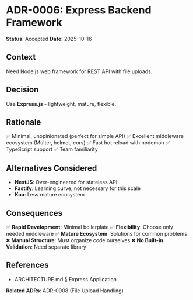 # ADR-0006: Express Backend Framework

**Status**: Accepted
**Date**: 2025-10-16

## Context

Need Node.js web framework for REST API with file uploads.

## Decision

Use **Express.js** - lightweight, mature, flexible.

## Rationale

✅ Minimal, unopinionated (perfect for simple API)
✅ Excellent middleware ecosystem (Multer, helmet, cors)
✅ Fast hot reload with nodemon
✅ TypeScript support
✅ Team familiarity

## Alternatives Considered

- **NestJS**: Over-engineered for stateless API
- **Fastify**: Learning curve, not necessary for this scale
- **Koa**: Less mature ecosystem

## Consequences

✅ **Rapid Development**: Minimal boilerplate
✅ **Flexibility**: Choose only needed middleware
✅ **Mature Ecosystem**: Solutions for common problems
❌ **Manual Structure**: Must organize code ourselves
❌ **No Built-in Validation**: Need separate library

## References

- ARCHITECTURE.md § Express Application

**Related ADRs**: ADR-0008 (File Upload Handling)
